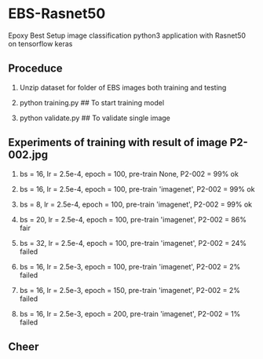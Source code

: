 # EBS-Rasnet50
Epoxy Best Setup image classification python3 application with Rasnet50 on tensorflow keras

## Proceduce

1. Unzip dataset for folder of EBS images both training and testing

2. python training.py ## To start training model

3. python validate.py ## To validate single image

## Experiments of training with result of image P2-002.jpg 

1. bs = 16, lr = 2.5e-4, epoch = 100, pre-train None, P2-002 = 99%   ok

2. bs = 16, lr = 2.5e-4, epoch = 100, pre-train 'imagenet', P2-002 = 99%   ok

3. bs = 8, lr = 2.5e-4, epoch = 100, pre-train 'imagenet', P2-002 = 99%   ok

4. bs = 20, lr = 2.5e-4, epoch = 100, pre-train 'imagenet', P2-002 = 86%   fair

5. bs = 32, lr = 2.5e-4, epoch = 100, pre-train 'imagenet', P2-002 = 24%   failed

6. bs = 16, lr = 2.5e-3, epoch = 100, pre-train 'imagenet', P2-002 = 2%   failed

7. bs = 16, lr = 2.5e-3, epoch = 150, pre-train 'imagenet', P2-002 = 2%  failed

8. bs = 16, lr = 2.5e-3, epoch = 200, pre-train 'imagenet', P2-002 = 1%  failed

## Cheer
